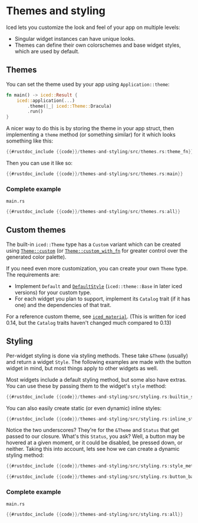 # Themes and styling

Iced lets you customize the look and feel of your app on multiple levels:
- Singular widget instances can have unique looks.
- Themes can define their own colorschemes and base widget styles, which are used by default.

## Themes

You can set the theme used by your app using `Application::theme`:

```rust
fn main() -> iced::Result {
    iced::application(...)
        .theme(|_| iced::Theme::Dracula)
        .run()
}
```

A nicer way to do this is by storing the theme in your app struct, then implementing a `theme` method (or something similar) for it which looks something like this:

```rust
{{#rustdoc_include {{code}}/themes-and-styling/src/themes.rs:theme_fn}}
```

Then you can use it like so:

```rust
{{#rustdoc_include {{code}}/themes-and-styling/src/themes.rs:main}}
```

### Complete example

`main.rs`
```rust
{{#rustdoc_include {{code}}/themes-and-styling/src/themes.rs:all}}
```

## Custom themes

The built-in `iced::Theme` type has a `Custom` variant which can be created using [`Theme::custom`](https://docs.rs/iced/0.13.1/iced/enum.Theme.html#method.custom) (or [`Theme::custom_with_fn`](https://docs.rs/iced/0.13.1/iced/enum.Theme.html#method.custom_with_fn) for greater control over the generated color palette).

If you need even more customization, you can create your own `Theme` type. The requirements are:
- Implement `Default` and [`DefaultStyle`](https://docs.rs/iced/0.13.1/iced/application/trait.DefaultStyle.html) (`iced::theme::Base` in later iced versions) for your custom type.
- For each widget you plan to support, implement its `Catalog` trait (if it has one) and the dependencies of that trait.

For a reference custom theme, see [`iced_material`](https://sr.ht/~pml68/iced_material). (This is written for iced 0.14, but the `Catalog` traits haven't changed much compared to 0.13)

## Styling

Per-widget styling is done via styling methods. These take `&Theme` (usually) and return a widget `Style`. The following examples are made with the button widget in mind, but most things apply to other widgets as well.

Most widgets include a default styling method, but some also have extras. You can use these by passing them to the widget's `style` method:

```rust
{{#rustdoc_include {{code}}/themes-and-styling/src/styling.rs:builtin_style}}
```

You can also easily create static (or even dynamic) inline styles:

```rust
{{#rustdoc_include {{code}}/themes-and-styling/src/styling.rs:inline_style}}
```

Notice the two underscores? They're for the `&Theme` and `Status` that get passed to our closure. What's this `Status`, you ask? Well, a button may be hovered at a given moment, or it could be disabled, be pressed down, or neither. Taking this into account, lets see how we can create a dynamic styling method:

```rust
{{#rustdoc_include {{code}}/themes-and-styling/src/styling.rs:style_method}}
```

```rust
{{#rustdoc_include {{code}}/themes-and-styling/src/styling.rs:button_background}}
```

### Complete example

`main.rs`
```rust
{{#rustdoc_include {{code}}/themes-and-styling/src/styling.rs:all}}
```
